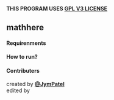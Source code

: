 #### THIS PROGRAM USES [GPL V3 LICENSE](../../LICENSE)

## mathhere

#### Requirenments

#### How to run?

#### Contributers
created by [**@JymPatel**](https://github.com/JymPatel)  
edited by 
